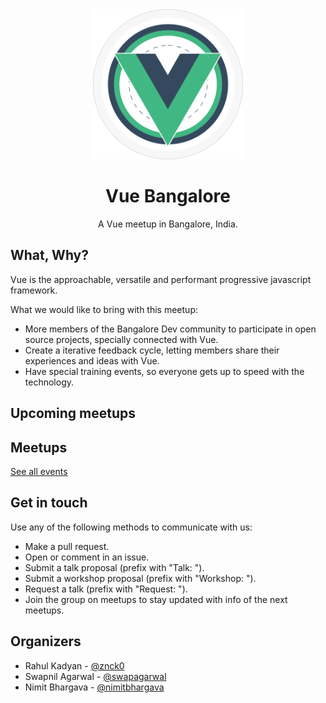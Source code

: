 <div align="center" style="text-align: center">
  <img src="./logo.png" width="240" />
  <h1>Vue Bangalore</h1>
  <p>A Vue meetup in Bangalore, India.</p>
</div>

## What, Why?

Vue is the approachable, versatile and performant progressive javascript framework.

What we would like to bring with this meetup:

- More members of the Bangalore Dev community to participate in open source projects, specially connected with Vue.
- Create a iterative feedback cycle, letting members share their experiences and ideas with Vue.
- Have special training events, so everyone gets up to speed with the technology.

## Upcoming meetups

<UpcomingEvents />

## Meetups

<PastEvents :limit="5" />

[See all events](/events)

## Get in touch

Use any of the following methods to communicate with us:

- Make a pull request.
- Open or comment in an issue.
- Submit a talk proposal (prefix with "Talk: ").
- Submit a workshop proposal (prefix with "Workshop: ").
- Request a talk (prefix with "Request: ").
- Join the group on meetups to stay updated with info of the next meetups.

## Organizers

- Rahul Kadyan - [@znck0](https://github.com/znck)
- Swapnil Agarwal - [@swapagarwal](https://github.com/swapagarwal)
- Nimit Bhargava - [@nimitbhargava](https://github.com/nimitbhargava)
